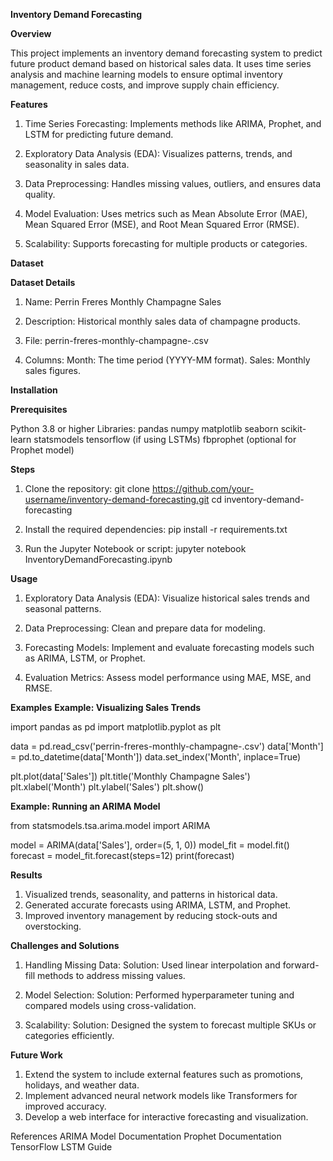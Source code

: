 **Inventory Demand Forecasting**

**Overview**

This project implements an inventory demand forecasting system to predict future product demand based on historical sales data. It uses time series analysis and machine learning models to ensure optimal inventory management, reduce costs, and improve supply chain efficiency.

**Features**

1. Time Series Forecasting: Implements methods like ARIMA, Prophet, and LSTM for predicting future demand.
  
2. Exploratory Data Analysis (EDA): Visualizes patterns, trends, and seasonality in sales data.
   
3. Data Preprocessing: Handles missing values, outliers, and ensures data quality.
   
4. Model Evaluation: Uses metrics such as Mean Absolute Error (MAE), Mean Squared Error (MSE), and Root Mean Squared Error (RMSE).
   
5. Scalability: Supports forecasting for multiple products or categories.

**Dataset**

**Dataset Details**

1. Name: Perrin Freres Monthly Champagne Sales
   
2. Description: Historical monthly sales data of champagne products.
   
3. File: perrin-freres-monthly-champagne-.csv

4. Columns:
    Month: The time period (YYYY-MM format).
    Sales: Monthly sales figures.

**Installation**

**Prerequisites**

Python 3.8 or higher
Libraries:
  pandas
  numpy
  matplotlib
  seaborn
  scikit-learn
  statsmodels
  tensorflow (if using LSTMs)
  fbprophet (optional for Prophet model)

**Steps**
1. Clone the repository:
   git clone https://github.com/your-username/inventory-demand-forecasting.git
   cd inventory-demand-forecasting

2. Install the required dependencies:
  pip install -r requirements.txt

3. Run the Jupyter Notebook or script:
  jupyter notebook InventoryDemandForecasting.ipynb

**Usage**
1. Exploratory Data Analysis (EDA):
    Visualize historical sales trends and seasonal patterns.
   
2. Data Preprocessing:
    Clean and prepare data for modeling.
   
3. Forecasting Models:
    Implement and evaluate forecasting models such as ARIMA, LSTM, or Prophet.
   
4. Evaluation Metrics:
    Assess model performance using MAE, MSE, and RMSE.

**Examples**
**Example: Visualizing Sales Trends**

import pandas as pd
import matplotlib.pyplot as plt

data = pd.read_csv('perrin-freres-monthly-champagne-.csv')
data['Month'] = pd.to_datetime(data['Month'])
data.set_index('Month', inplace=True)

plt.plot(data['Sales'])
plt.title('Monthly Champagne Sales')
plt.xlabel('Month')
plt.ylabel('Sales')
plt.show()

**Example: Running an ARIMA Model**

from statsmodels.tsa.arima.model import ARIMA

model = ARIMA(data['Sales'], order=(5, 1, 0))
model_fit = model.fit()
forecast = model_fit.forecast(steps=12)
print(forecast)

**Results**

1. Visualized trends, seasonality, and patterns in historical data.
2. Generated accurate forecasts using ARIMA, LSTM, and Prophet.
3. Improved inventory management by reducing stock-outs and overstocking.

**Challenges and Solutions**

1. Handling Missing Data:
    Solution: Used linear interpolation and forward-fill methods to address missing values.

2. Model Selection:
    Solution: Performed hyperparameter tuning and compared models using cross-validation.

3. Scalability:
    Solution: Designed the system to forecast multiple SKUs or categories efficiently.

**Future Work**
1. Extend the system to include external features such as promotions, holidays, and weather data.
2. Implement advanced neural network models like Transformers for improved accuracy.
3. Develop a web interface for interactive forecasting and visualization.

References
  ARIMA Model Documentation
  Prophet Documentation
  TensorFlow LSTM Guide

